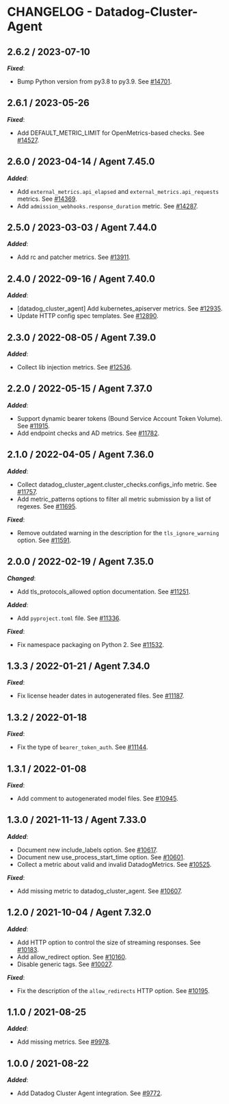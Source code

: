 # CHANGELOG - Datadog-Cluster-Agent

## 2.6.2 / 2023-07-10

***Fixed***:

* Bump Python version from py3.8 to py3.9. See [#14701](https://github.com/DataDog/integrations-core/pull/14701).

## 2.6.1 / 2023-05-26

***Fixed***: 

* Add DEFAULT_METRIC_LIMIT for OpenMetrics-based checks. See [#14527](https://github.com/DataDog/integrations-core/pull/14527).


## 2.6.0 / 2023-04-14 / Agent 7.45.0

***Added***: 

* Add `external_metrics.api_elapsed` and `external_metrics.api_requests` metrics. See [#14369](https://github.com/DataDog/integrations-core/pull/14369).
* Add `admission_webhooks.response_duration` metric. See [#14287](https://github.com/DataDog/integrations-core/pull/14287).


## 2.5.0 / 2023-03-03 / Agent 7.44.0

***Added***: 

* Add rc and patcher metrics. See [#13911](https://github.com/DataDog/integrations-core/pull/13911).


## 2.4.0 / 2022-09-16 / Agent 7.40.0

***Added***: 

* [datadog_cluster_agent] Add kubernetes_apiserver metrics. See [#12935](https://github.com/DataDog/integrations-core/pull/12935).
* Update HTTP config spec templates. See [#12890](https://github.com/DataDog/integrations-core/pull/12890).


## 2.3.0 / 2022-08-05 / Agent 7.39.0

***Added***: 

* Collect lib injection metrics. See [#12536](https://github.com/DataDog/integrations-core/pull/12536).


## 2.2.0 / 2022-05-15 / Agent 7.37.0

***Added***: 

* Support dynamic bearer tokens (Bound Service Account Token Volume). See [#11915](https://github.com/DataDog/integrations-core/pull/11915).
* Add endpoint checks and AD metrics. See [#11782](https://github.com/DataDog/integrations-core/pull/11782).


## 2.1.0 / 2022-04-05 / Agent 7.36.0

***Added***: 

* Collect datadog_cluster_agent.cluster_checks.configs_info metric. See [#11757](https://github.com/DataDog/integrations-core/pull/11757).
* Add metric_patterns options to filter all metric submission by a list of regexes. See [#11695](https://github.com/DataDog/integrations-core/pull/11695).

***Fixed***: 

* Remove outdated warning in the description for the `tls_ignore_warning` option. See [#11591](https://github.com/DataDog/integrations-core/pull/11591).


## 2.0.0 / 2022-02-19 / Agent 7.35.0

***Changed***: 

* Add tls_protocols_allowed option documentation. See [#11251](https://github.com/DataDog/integrations-core/pull/11251).

***Added***: 

* Add `pyproject.toml` file. See [#11336](https://github.com/DataDog/integrations-core/pull/11336).

***Fixed***: 

* Fix namespace packaging on Python 2. See [#11532](https://github.com/DataDog/integrations-core/pull/11532).


## 1.3.3 / 2022-01-21 / Agent 7.34.0

***Fixed***: 

* Fix license header dates in autogenerated files. See [#11187](https://github.com/DataDog/integrations-core/pull/11187).


## 1.3.2 / 2022-01-18

***Fixed***: 

* Fix the type of `bearer_token_auth`. See [#11144](https://github.com/DataDog/integrations-core/pull/11144).


## 1.3.1 / 2022-01-08

***Fixed***: 

* Add comment to autogenerated model files. See [#10945](https://github.com/DataDog/integrations-core/pull/10945).


## 1.3.0 / 2021-11-13 / Agent 7.33.0

***Added***: 

* Document new include_labels option. See [#10617](https://github.com/DataDog/integrations-core/pull/10617).
* Document new use_process_start_time option. See [#10601](https://github.com/DataDog/integrations-core/pull/10601).
* Collect a metric about valid and invalid DatadogMetrics. See [#10525](https://github.com/DataDog/integrations-core/pull/10525).

***Fixed***: 

* Add missing metric to datadog_cluster_agent. See [#10607](https://github.com/DataDog/integrations-core/pull/10607).


## 1.2.0 / 2021-10-04 / Agent 7.32.0

***Added***: 

* Add HTTP option to control the size of streaming responses. See [#10183](https://github.com/DataDog/integrations-core/pull/10183).
* Add allow_redirect option. See [#10160](https://github.com/DataDog/integrations-core/pull/10160).
* Disable generic tags. See [#10027](https://github.com/DataDog/integrations-core/pull/10027).

***Fixed***: 

* Fix the description of the `allow_redirects` HTTP option. See [#10195](https://github.com/DataDog/integrations-core/pull/10195).


## 1.1.0 / 2021-08-25

***Added***: 

* Add missing metrics. See [#9978](https://github.com/DataDog/integrations-core/pull/9978).


## 1.0.0 / 2021-08-22

***Added***: 

* Add Datadog Cluster Agent integration. See [#9772](https://github.com/DataDog/integrations-core/pull/9772).


